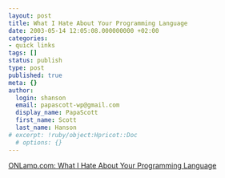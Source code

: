 ```yaml
---
layout: post
title: What I Hate About Your Programming Language
date: 2003-05-14 12:05:08.000000000 +02:00
categories:
- quick links
tags: []
status: publish
type: post
published: true
meta: {}
author:
  login: shanson
  email: papascott-wp@gmail.com
  display_name: PapaScott
  first_name: Scott
  last_name: Hanson
# excerpt: !ruby/object:Hpricot::Doc
  # options: {}
---
```

<p><a title="I hates them all forever!" href="http://www.onlamp.com/pub/a/onlamp/2003/05/12/languagephilosophy.html">ONLamp.com: What I Hate About Your Programming Language</a></p>
